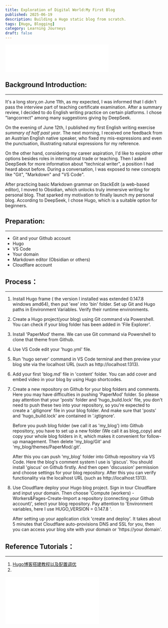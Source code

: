 ```yaml
---
title: Exploration of Digital World:My First Blog
published: 2025-06-19
description: Building a Hugo static blog from scratch.
tags: [Hugo, Blogging]
category: Learning Journeys
draft: false
---
```


<iframe 
  frameborder="no" 
  border="0" 
  marginwidth="0" 
  marginheight="0" 
  width=330 
  height=86 
  src="//music.163.com/outchain/player?type=2&id=1887199303&auto=1&height=66">
</iframe>


## Background Introduction:
---
It's a long story,on June 11th, as my expected, I was informed that I didn't pass the interview part of teaching certificate examination. After a summary review, I decided to do English writing practice on certain platforms. I chose "langcorrect" among many suggestions giving by DeepSeek. 

On the evening of June 12th, I published my first English writing exercise *summary of half past  year*. The next morning, I received one feedback from an Austrian English native speaker, who fixed my mis-expressions and even the punctuation, illustrating natural expressions for my reference.

On the other hand, considering my career aspiration, I'd like to explore other options besides roles in international trade or teaching. Then I asked DeepSeek for more information about "technical  writer", a position I had heard about before. During a conversation, I was exposed to new concepts like "Git", "Markdown" and "VS Code".

After practicing basic Markdown grammar on StackEdit (a web-based editor), I moved to Obsidian, which unlocks truly immersive writing for personal blog. That sparked my motivation to finally launch my personal blog. According to DeepSeek, I chose Hugo, which is a suitable option for beginners. 
## Preparation:
---
- Git and your Github account
- Hugo
- VS Code
- Your domain 
- Markdown editor (Obsidian or others)
- Cloudflare account
## Process：
---
1. Install Hugo frame ( the version I installed was extended 0.147.8 windows amd64), then put 'exe' into 'bin' folder. Set up Git and Hugo paths in Environment Variables. Verify their runtime environments.

2. Create a Hugo project(your blog) using Git command via Powershell. You can check if your blog folder has been added in 'File Explorer'. 

3. Install 'PaperMod' theme. We can use Git command via Powershell to clone that theme from Github.

4. Use VS Code edit your 'hugo.yml' file. 

5. Run 'hugo server' command in VS Code terminal and then preview your blog site via the localhost URL (such as http://localhost:1313).

6. Add your first 'blog.md' file in 'content' folder. You can add cover and embed video in your blog by using Hugo shortcodes.

7.  Create a new repository on Github for your blog folders and comments. Here you may     have difficulties in pushing 'PaperMod' folder. So please pay attention that your 'posts'    folder and 'hugo_build.lock' file, you don't need to push these two into your repository,         so you're expected to create a '.gitignore' file in your blog folder. And make sure that      'posts' and 'hugo_build.lock' are contained in '.igtignore'. 

    Before you push blog folder (we call it as 'my_blog') into Github repository, you have to set up a new folder (We call it as blog_copy) and copy your whole blog folders in it, which makes it convenient for follow-up management. Then delete 'my_blog/Git' and 'my_blog/themes/PaperMod/.git'. 
    
    After this you can push 'my_blog' folder into Github repository via VS Code. Here the blog's comment system I use is 'giscus'. You should install 'giscus' on Github firstly. And then open 'discussion' permission and choose settings for your blog repository. After this you can verify functionality via the localhost URL (such as http://localhost:1313).                                                
8. Use Cloudflare deploy your Hugo blog project. Sign in tour Cloudflare and input your domain. Then choose 'Compute (workers) - Workers&Pages-Create-Import a repository (connecting your Github account)', select your blog repository. Pay attention to 'Environment variables, here I use HUGO_VERSION = 0.147.8 '. 

   After setting up your application click 'create and deploy'. It takes about 5 minutes that Cloudflare auto-provisions DNS and SSL for you, then you can access your blog site with   your domain or 'https://your domain'.
## Reference Tutorials：
---
1. [Hugo博客搭建教程以及配置调优](https://cloud.tencent.com/developer/article/2530969) 
2. <div class="bilibili-embed">
  <iframe 
    src="//player.bilibili.com/player.html?isOutside=true&aid=114099581099423&bvid=BV1bu96YqEXd&cid=28675933741&p=1"
    scrolling="no" 
    border="0" 
    frameborder="no" 
    framespacing="0" 
    allowfullscreen="true"
    loading="lazy"
  ></iframe>
</div>

